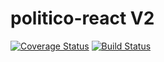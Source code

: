 # politico-react V2

[![Coverage Status](https://coveralls.io/repos/github/martinMutuma/politico-react-2/badge.svg?branch=develop)](https://coveralls.io/github/martinMutuma/politico-react-2?branch=develop)
[![Build Status](https://travis-ci.com/martinMutuma/politico-react-2.svg?branch=develop)](https://travis-ci.com/martinMutuma/politico-react-2)
